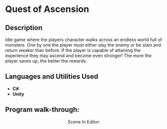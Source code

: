 <h1>Quest of Ascension</h1>

<h2>Description</h2>
Idle game where the players character walks across an endless world full of monsters. One by one the player must either slay the enemy or be slain and return weaker than before. If the player is capable of attaining the experience they may ascend and become even stronger! The more the player saves up, the better the rewards.
<br />


<h2>Languages and Utilities Used</h2>

- <b>C#</b> 
- <b>Unity</b>

<h2>Program walk-through:</h2>

<p align="center">
Scene In Editor: <br/>
<!--<img src="https://i.imgur.com/cKyTPI8.png" height="80%" width="80%" alt="Quest of Ascension"/>-->
<br />
<br />
</p>
<!--
 ```diff
- text in red
+ text in green
! text in orange
# text in gray
@@ text in purple (and bold)@@
```
--!>
